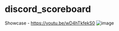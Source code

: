 # discord_scoreboard
Showcase - https://youtu.be/wD4hTkfekS0
![image](https://github.com/Sh1ro-Sam4/discord_scoreboard/assets/59502160/2501830d-4bb4-46a6-81f1-9ab544ff430b)
